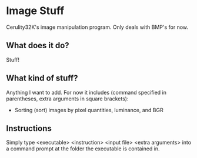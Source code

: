 # Image Stuff
Cerulity32K's image manipulation program. Only deals with BMP's for now.

## What does it do?
Stuff!

## What kind of stuff?
Anything I want to add. For now it includes (command specified in parentheses, extra arguments in square brackets):

- Sorting (sort) images by pixel quantities, luminance, and BGR

<!--- !!UNFINISHED!!: - Convolute (conv [filter]) over images to find the best fit for another image.--->

## Instructions
Simply type \<executable\> \<instruction\> \<input file\> \<extra arguments\> into a command prompt at the folder the executable is contained in.
